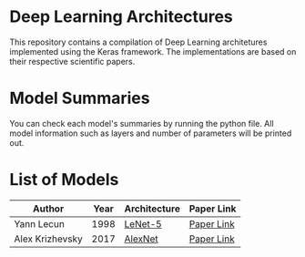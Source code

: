 # Deep Learning Architectures

 This repository contains a compilation of Deep Learning architetures implemented using the Keras framework. The implementations are based on their respective scientific papers. 


# Model Summaries

You can check each model's summaries by running the python file. All model information such as layers and number of parameters will be printed out.


# List of Models

| Author          | Year | Architecture                                                            | Paper Link                                                        |
| --------------- | ---- | ----------------------------------------------------------------------- | ----------------------------------------------------------------- |
| Yann Lecun      | 1998 | [LeNet-5](github.com/andrematte/deep-learning-architectures/lenet5.py)  | [Paper Link](http://yann.lecun.com/exdb/publis/pdf/lecun-01a.pdf) |
| Alex Krizhevsky | 2017 | [AlexNet](github.com/andrematte/deep-learning-architectures/alexnet.py) | [Paper Link](https://dl.acm.org/doi/10.1145/3065386)              
